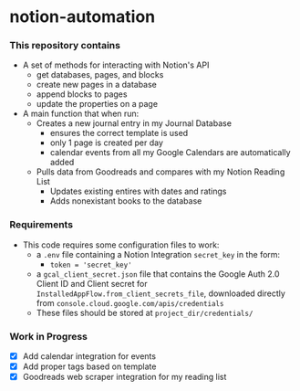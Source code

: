 # notion-automation
 
### This repository contains
- A set of methods for interacting with Notion's API
  - get databases, pages, and blocks
  - create new pages in a database
  - append blocks to pages
  - update the properties on a page
- A main function that when run:
  - Creates a new journal entry in my Journal Database
    - ensures the correct template is used
    - only 1 page is created per day
    - calendar events from all my Google Calendars are automatically added
  - Pulls data from Goodreads and compares with my Notion Reading List
    - Updates existing entires with dates and ratings
    - Adds nonexistant books to the database


### Requirements
- This code requires some configuration files to work:
  - a `.env` file containing a Notion Integration `secret_key` in the form:
    - `token = 'secret_key'`
  - a `gcal_client_secret.json` file that contains the Google Auth 2.0 Client ID and Client secret for `InstalledAppFlow.from_client_secrets_file`, downloaded directly from `console.cloud.google.com/apis/credentials`
  - These files should be stored at `project_dir/credentials/`

### Work in Progress
- [x] Add calendar integration for events
- [x] Add proper tags based on template
- [x] Goodreads web scraper integration for my reading list
